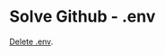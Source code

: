 # Solve Github - .env

[Delete .env](https://www.wisdomgeek.com/development/how-to-permanently-remove-a-file-from-git-history/).

